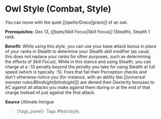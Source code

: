 ﻿---
cssclass: [feats]

---
# Owl Style (Combat, Style)

You can move with the quiet _[[spells/Grace|grace]]_ of an owl.

**Prerequisites:** Dex 13, _[[feats/Skill Focus|Skill Focus]]_ (Stealth), Stealth 1 rank.

**Benefit:** While using this style, you can use your base attack bonus in place of your ranks in Stealth to determine your Stealth skill modifier (as usual, this does not replace your ranks for other purposes, such as determining the effects of _Skill Focus_). While in this stance and using Stealth, you can charge at a -10 penalty beyond the penalty you take for using Stealth at full speed (which is typically -5). Foes that fail their Perception checks and don't otherwise notice you (for instance, with an ability like _[[universal monster rules/Blindsight|blindsight]]_) are denied their Dexterity bonuses to AC against all attacks you make against them during or at the end of that charge instead of just against the first attack.

**Source** Ultimate Intrigue
>[!tags_panel]- Tags
> #feat/style, 